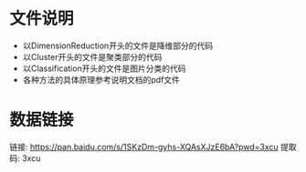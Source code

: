 # 文件说明
* 以DimensionReduction开头的文件是降维部分的代码
* 以Cluster开头的文件是聚类部分的代码
* 以Classification开头的文件是图片分类的代码
* 各种方法的具体原理参考说明文档的pdf文件
# 数据链接
链接: https://pan.baidu.com/s/1SKzDm-gyhs-XQAsXJzE6bA?pwd=3xcu 提取码: 3xcu 
